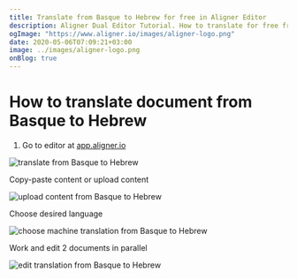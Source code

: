 ```yaml
---
title: Translate from Basque to Hebrew for free in Aligner Editor
description: Aligner Dual Editor Tutorial. How to translate for free from Basque to Hebrew. Aligner is multilingual document management platform. 
ogImage: "https://www.aligner.io/images/aligner-logo.png"
date: 2020-05-06T07:09:21+03:00
image: ../images/aligner-logo.png
onBlog: true
---
```


# How to translate document from Basque to Hebrew

1. Go to editor at [app.aligner.io](https://app.aligner.io "Aligner App web page")

![translate from Basque to Hebrew](../aligner-blank-editor.png "translate from Basque to Hebrew")

Copy-paste content or upload content

![upload content from Basque to Hebrew](../aligner-uploaded-document.png "upload content from Basque to Hebrew")

Choose desired language

![choose machine translation from Basque to Hebrew](../aligner-language-dropdown.png "choose machine translation from Basque to Hebrew")

Work and edit 2 documents in parallel

![edit translation from Basque to Hebrew](../aligner-double-sitded-editor.png "edit translation from Basque to Hebrew")

